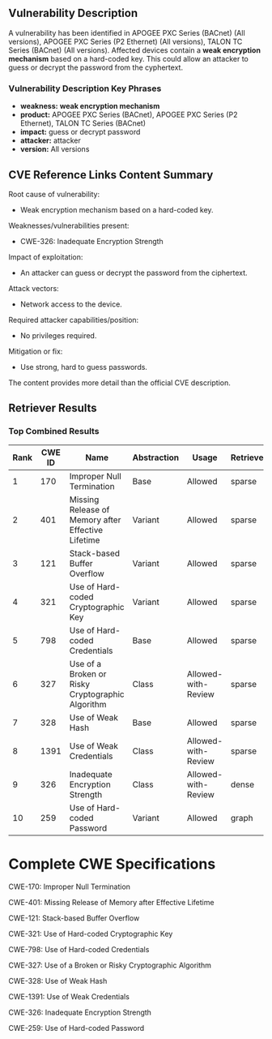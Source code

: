 ## Vulnerability Description
A vulnerability has been identified in APOGEE PXC Series (BACnet) (All versions), APOGEE PXC Series (P2 Ethernet) (All versions), TALON TC Series (BACnet) (All versions). Affected devices contain a **weak encryption mechanism** based on a hard-coded key. This could allow an attacker to guess or decrypt the password from the cyphertext.

### Vulnerability Description Key Phrases
- **weakness:** **weak encryption mechanism**
- **product:** APOGEE PXC Series (BACnet), APOGEE PXC Series (P2 Ethernet), TALON TC Series (BACnet)
- **impact:** guess or decrypt password
- **attacker:** attacker
- **version:** All versions

## CVE Reference Links Content Summary
Root cause of vulnerability:
- Weak encryption mechanism based on a hard-coded key.

Weaknesses/vulnerabilities present:
- CWE-326: Inadequate Encryption Strength

Impact of exploitation:
- An attacker can guess or decrypt the password from the ciphertext.

Attack vectors:
- Network access to the device.

Required attacker capabilities/position:
- No privileges required.

Mitigation or fix:
- Use strong, hard to guess passwords.

The content provides more detail than the official CVE description.

## Retriever Results

### Top Combined Results

| Rank | CWE ID | Name | Abstraction | Usage  | Retrievers | Individual Scores |
|------|--------|------|-------------|-------|------------|-------------------|
| 1 | 170 | Improper Null Termination | Base | Allowed | sparse | 0.422 |
| 2 | 401 | Missing Release of Memory after Effective Lifetime | Variant | Allowed | sparse | 0.369 |
| 3 | 121 | Stack-based Buffer Overflow | Variant | Allowed | sparse | 0.332 |
| 4 | 321 | Use of Hard-coded Cryptographic Key | Variant | Allowed | sparse | 0.299 |
| 5 | 798 | Use of Hard-coded Credentials | Base | Allowed | sparse | 0.282 |
| 6 | 327 | Use of a Broken or Risky Cryptographic Algorithm | Class | Allowed-with-Review | sparse | 0.270 |
| 7 | 328 | Use of Weak Hash | Base | Allowed | sparse | 0.260 |
| 8 | 1391 | Use of Weak Credentials | Class | Allowed-with-Review | sparse | 0.251 |
| 9 | 326 | Inadequate Encryption Strength | Class | Allowed-with-Review | dense | 0.596 |
| 10 | 259 | Use of Hard-coded Password | Variant | Allowed | graph | 0.003 |



# Complete CWE Specifications

CWE-170: Improper Null Termination

CWE-401: Missing Release of Memory after Effective Lifetime

CWE-121: Stack-based Buffer Overflow

CWE-321: Use of Hard-coded Cryptographic Key

CWE-798: Use of Hard-coded Credentials

CWE-327: Use of a Broken or Risky Cryptographic Algorithm

CWE-328: Use of Weak Hash

CWE-1391: Use of Weak Credentials

CWE-326: Inadequate Encryption Strength

CWE-259: Use of Hard-coded Password